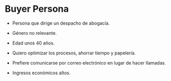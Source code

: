 # Buyer Persona

- Persona que dirige un despacho de abogacía.

- Género no relevante.

- Edad unos 40 años.

- Quiero optimizar los procesos, ahorrar tiempo y papelería.

- Prefiere comunicarse por correo electrónico en lugar de hacer llamadas.

- Ingresos económicos altos.